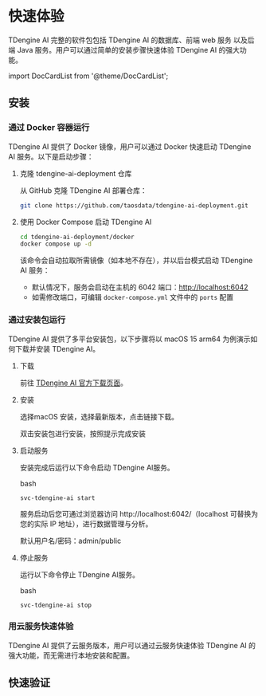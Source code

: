 # 快速体验

TDengine AI 完整的软件包包括 TDengine AI 的数据库、前端 web 服务 以及后端 Java 服务。用户可以通过简单的安装步骤快速体验 TDengine AI 的强大功能。

import DocCardList from '@theme/DocCardList';

## 安装

### 通过 Docker 容器运行

TDengine AI 提供了 Docker 镜像，用户可以通过 Docker 快速启动 TDengine AI 服务。以下是启动步骤：

1. 克隆 tdengine-ai-deployment 仓库

    从 GitHub 克隆 TDengine AI 部署仓库：

    ```bash
    git clone https://github.com/taosdata/tdengine-ai-deployment.git
    ``` 

2. 使用 Docker Compose 启动 TDengine AI

    ```bash
    cd tdengine-ai-deployment/docker
    docker compose up -d
    ```

    该命令会自动拉取所需镜像（如本地不存在），并以后台模式启动 TDengine AI 服务：
   - 默认情况下，服务会启动在主机的 6042 端口：[http://localhost:6042](http://localhost:6042)
   - 如需修改端口，可编辑 `docker-compose.yml` 文件中的 `ports` 配置

### 通过安装包运行

TDengine AI 提供了多平台安装包，以下步骤将以 macOS 15 arm64 为例演示如何下载并安装 TDengine AI。

1. 下载

   前往 [TDengine AI 官方下载页面](../release-history/release)。

2. 安装

   选择macOS 安装，选择最新版本，点击链接下载。

   双击安装包进行安装，按照提示完成安装

3. 启动服务

   安装完成后运行以下命令启动 TDengine AI服务。

   bash
   ```
   svc-tdengine-ai start
   ```

   服务启动后您可通过浏览器访问 http://localhost:6042/（localhost 可替换为您的实际 IP 地址），进行数据管理与分析。

   默认用户名/密码：admin/public

4. 停止服务

   运行以下命令停止 TDengine AI服务。

   bash
   ```
   svc-tdengine-ai stop
   ```

### 用云服务快速体验

TDengine AI 提供了云服务版本，用户可以通过云服务快速体验 TDengine AI 的强大功能，而无需进行本地安装和配置。

## 快速验证